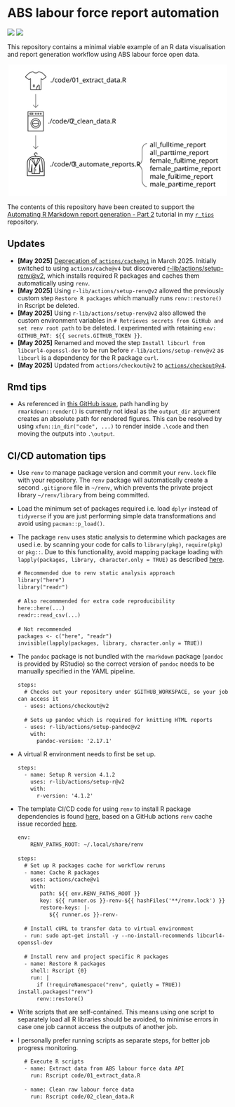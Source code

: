 # ABS labour force report automation   
![](https://img.shields.io/badge/Language-R-blue) ![](https://img.shields.io/badge/Open%20dataset-ABS-brightgreen)

This repository contains a minimal viable example of an R data visualisation and report generation workflow using ABS labour force open data.   

<p align="center">  
<img src="https://github.com/erikaduan/abs_labour_force_report/blob/main/project_workflow.svg"
width="500"></center>  
</p>  

The contents of this repository have been created to support the [Automating R Markdown report generation - Part 2](https://github.com/erikaduan/r_tips/blob/master/tutorials/p-automating_rmd_reports/p-automating_rmd_reports_part_2.md) tutorial in my [`r_tips`](https://github.com/erikaduan/r_tips) repository.   

## Updates  

+ **[May 2025]** [Deprecation of `actions/cache@v1`](https://github.com/actions/cache/discussions/1510`) in March 2025. Initially switched to using `actions/cache@v4` but discovered [r-lib/actions/setup-renv@v2](https://github.com/r-lib/actions/tree/v2-branch/setup-renv), which installs required R packages and caches them automatically using `renv`.   
+ **[May 2025]** Using `r-lib/actions/setup-renv@v2` allowed the previously custom step `Restore R packages` which manually runs `renv::restore()` in Rscript be deleted.    
+ **[May 2025]** Using `r-lib/actions/setup-renv@v2` also allowed the custom environment variables in `# Retrieves secrets from GitHub and set renv root path` to be deleted. I experimented with retaining `env: GITHUB_PAT: ${{ secrets.GITHUB_TOKEN }}`.       
+ **[May 2025]** Renamed and moved the step `Install libcurl from libcurl4-openssl-dev` to be run before `r-lib/actions/setup-renv@v2` as `libcurl` is a dependency for the R package `curl`.     
+ **[May 2025]** Updated from `actions/checkout@v2` to [`actions/checkout@v4`](https://github.com/actions/checkout).      

## Rmd tips  
+ As referenced in [this GitHub issue](https://github.com/rstudio/rmarkdown/issues/2365), path handling by `rmarkdown::render()` is currently not ideal as the `output_dir` argument creates an absolute path for rendered figures. This can be resolved by using `xfun::in_dir("code", ...)` to render inside `.\code` and then moving the outputs into `.\output`.    

## CI/CD automation tips  
+ Use `renv` to manage package version and commit your `renv.lock` file with your repository. The `renv` package will automatically create a second `.gitignore` file in `~/renv`, which prevents the private project library `~/renv/library` from being committed.  
+ Load the minimum set of packages required i.e. load `dplyr` instead of `tidyverse` if you are just performing simple data transformations and avoid using `pacman::p_load()`.  
+ The package `renv` uses static analysis to determine which packages are used i.e. by scanning your code for calls to `library(pkg)`, `require(pkg)` or `pkg::`. Due to this functionality, avoid mapping package loading with `lapply(packages, library, character.only = TRUE)` as described [here](https://statsandr.com/blog/an-efficient-way-to-install-and-load-r-packages/#more-efficient-way).    

    ```
    # Recommended due to renv static analysis approach 
    library("here")  
    library("readr")  

    # Also recommmended for extra code reproducibility
    here::here(...)
    readr::read_csv(...)
    
    # Not recommended 
    packages <- c("here", "readr")
    invisible(lapply(packages, library, character.only = TRUE))
    ```

+ The `pandoc` package is not bundled with the `rmarkdown` package (`pandoc` is provided by RStudio) so the correct version of `pandoc` needs to be manually specified in the YAML pipeline.    

    ```
    steps:
      # Checks out your repository under $GITHUB_WORKSPACE, so your job can access it
      - uses: actions/checkout@v2

      # Sets up pandoc which is required for knitting HTML reports  
      - uses: r-lib/actions/setup-pandoc@v2
        with:
          pandoc-version: '2.17.1' 
    ```

+ A virtual R environment needs to first be set up.   

  ```   
  steps:
    - name: Setup R version 4.1.2
      uses: r-lib/actions/setup-r@v2
      with:
        r-version: '4.1.2' 
  ```    

+ The template CI/CD code for using `renv` to install R package dependencies is found [here](https://rstudio.github.io/renv/articles/ci.html), based on a GitHub actions `renv` cache issue recorded [here](https://github.com/r-lib/actions/issues/79).   

    ```
    env:
        RENV_PATHS_ROOT: ~/.local/share/renv
    
    steps:
      # Set up R packages cache for workflow reruns 
      - name: Cache R packages
        uses: actions/cache@v1
        with:
           path: ${{ env.RENV_PATHS_ROOT }}
           key: ${{ runner.os }}-renv-${{ hashFiles('**/renv.lock') }}
           restore-keys: |-
              ${{ runner.os }}-renv-

      # Install cURL to transfer data to virtual environment
      - run: sudo apt-get install -y --no-install-recommends libcurl4-openssl-dev

      # Install renv and project specific R packages 
      - name: Restore R packages
        shell: Rscript {0}
        run: |
          if (!requireNamespace("renv", quietly = TRUE)) install.packages("renv")
          renv::restore()
    ```

+ Write scripts that are self-contained. This means using one script to separately load all R libraries should be avoided, to minimise errors in case one job cannot access the outputs of another job.  

+ I personally prefer running scripts as separate steps, for better job progress monitoring.  

    ```
      # Execute R scripts
      - name: Extract data from ABS labour force data API
        run: Rscript code/01_extract_data.R

      - name: Clean raw labour force data
        run: Rscript code/02_clean_data.R  
    ```  